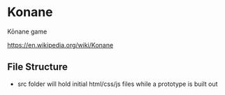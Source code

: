 # Konane
Kōnane game


https://en.wikipedia.org/wiki/Konane


## File Structure
* src folder will hold initial html/css/js files while a prototype is built out

